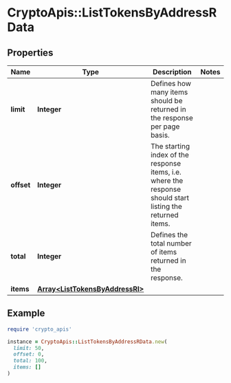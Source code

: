 # CryptoApis::ListTokensByAddressRData

## Properties

| Name | Type | Description | Notes |
| ---- | ---- | ----------- | ----- |
| **limit** | **Integer** | Defines how many items should be returned in the response per page basis. |  |
| **offset** | **Integer** | The starting index of the response items, i.e. where the response should start listing the returned items. |  |
| **total** | **Integer** | Defines the total number of items returned in the response. |  |
| **items** | [**Array&lt;ListTokensByAddressRI&gt;**](ListTokensByAddressRI.md) |  |  |

## Example

```ruby
require 'crypto_apis'

instance = CryptoApis::ListTokensByAddressRData.new(
  limit: 50,
  offset: 0,
  total: 100,
  items: []
)
```

